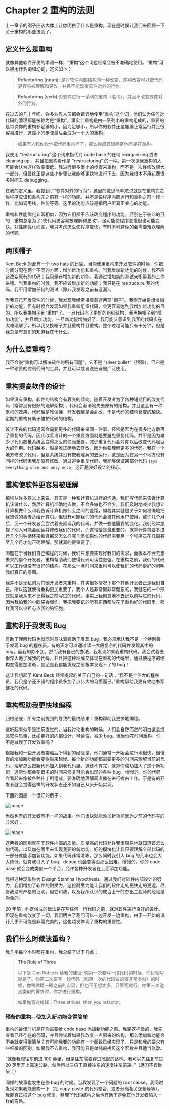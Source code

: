 # Chapter 2 重构的法则


上一章节的例子应该大体上让你明白了什么是重构。现在是时候让我们来回顾一下关于重构的那些法则了。

## 定义什么是重构

就像其他软件开发的术语一样，“重构”这个词也经常会被不准确地使用。“重构”可以被用作名词和动词，定义如下：

> **Refactoring (noun)**: 是对软件内部结构的一种改变，这种改变可以使代码更容易被理解和更改，并且不能改变软件对外的行为。

> **Refactoring (verb)**:对软件进行一系列的重构（名词），并且不改变软件对外的行为。

在过去的几十年间，许多业界人员都会错误地使用“重构”这个词，他们认为任何对代码的清理都能被称为是“重构”。事实上重构是由一系列小的重构组成的，重要的是每次你的重构都足够的小，因为足够小，所以你的软件还是能够正常运行并且很容易进行，这些小的步骤最后会成为一个大的重构，

> 如果有人和你说他把代码重构坏了，那么你应该很确定他不是在重构。

我使用 “restructuring” 这个词来指代对 code base 的任何 reorganizing 或者 cleaning up ，并且把重构看作是 “restructuring” 的一种。第一次见我重构的人可能会认为这样效率很低，我进行很多很小的步骤来重构，而不是一次性修改很大一部分。但最终正是这些小步骤让我能够更快地进行下去，因为我根本不用花费很多时间去 debugging。

在我的定义里，我提到了“软件对外的行为”，这里的意思简单来说就是在重构完之后程序应该和重构完之前有一样的功能。并不是说程序内部运行和重构之前一模一样，比如调用栈，性能等等。这里的功能应该是指用户所真正关心的功能。

重构和性能优化非常相似，因为它们都不应该改变程序的功能。区别在于彼此的目的：重构总是为了“使代码更容易被理解和更改”，这可能使程序变慢但也可能变快。对性能优化而言，我只考虑怎么使程序变快，有时不可避免的会需要难以理解的代码。

## 两顶帽子

Kent Beck 对此有一个 two hats 的比喻。当你使用重构来开发软件的时候，你把时间分配在两个不同的方面：增加新功能和重构。当我增加新功能的时候，我不应该改变原有的代码；我只是在增加新的功能。我通过增加新的测试来衡量我的工作进程。当我重构的时候，我不应该增加新的功能；我只是在 restructure 我的代码。我不用增加任何的测试（除非我发现之前有遗漏）。

当我自己开发软件的时候，我发现我经常换着戴这两顶“帽子”。我刚开始是想增加新的功能，但有时候会发现如果我重新组织代码，会更容易达到我增加新功能的目的。所以我换帽子到“重构”了。一旦代码有了更好的组织结构，我再换帽子到“增加功能”，并且增加功能。一旦新功能增加好了，我可能又意识到我写的代码实在太难理解了，所以我又换帽子并且重构并且重构。整个过程可能只有十分钟，但是我总是有意识的知道我在干什么。

## 为什么要重构？

我不会说“重构可以解决软件的所有问题”，它不是 “silver bullet”（银弹）。但它是一种珍贵的控制代码的工具，并且可以或者说应该被广泛使用。

## 重构提高软件的设计

如果没有重构，软件的结构会有衰变的倾向。随着开发者为了各种短期目的改变代码（常常没有很好的理解架构），代码会渐渐地失去原有的结构，并且这会有一种累积的效果，代码越是难读懂，开发者越是会乱改，于是代码的结构衰变的越快。定期的重构有助于维护代码的结构。

设计不良的代码通常会需要更多的代码来做同一件事，经常是因为在很多地方散落了重复的代码。因此改善设计的一个重要方面就是要避免重复代码。并不是因为减少了代码数量系统会变得那么的快而重要，减少重复代码会对你以后改变代码起巨大的作用。代码越多，越是难正确地去修改，因为你要理解更多的代码。我在一个地方修改了代码，但是系统并没有按我理解的去运行，这是因为在另一个地方也有同样的代码但我却没有修改。通过避免重复代码，我能够保证某部分代码 `says everything once and only once`，这正是良好设计的核心。

## 重构使软件更容易被理解

编程从许多意义上来说，其实是一种和计算机进行的沟通。我们写代码来告诉计算机该做什么，然后计算机准确地去做，不会多做也不会少。我们及时地减少我想让计算机做什么和我告诉计算机做什么之间的差距，编程其实就是关于如何准确地把我想做的事传达给计算机。但很有可能我们的代码会被其他用户使用，或许几个月后，另一个开发者会尝试着去阅读我的代码，并做一些他需要的变化。我们经常忽视了别人可能会阅读并修改我们的代码，而这恰恰是最重要的。就算计算机要多进行几个时钟循环来编译那又怎么样呢？但如果你的代码需要另一个程序员花几周甚至几个月才能正确理解，那就真的很重要了。

问题在于当我们自己编程的时候，我们只想要实现好我们的需求，而根本不会去想未来的那个开发者。重构帮助我们使得代码可读性更强。在重构之前，我们的代码可以工作但没有很好的结构。花那么一点时间来重构可以使我们的代码更好的阐明我们真正的意图。

我并不是无私的为其他开发者来重构，其实很多情况下那个其他开发者正是我们自己。所以这就使得重构更加重要了。我个人是非常懒非常健忘的，我健忘的一个形式就是我从来不记得我之前写过的代码。事实上我刻意地不去记以前写过的代码，因为我怕我的小脑袋会爆炸。我把我要记的所有东西都放在了重构好的代码里，那样我可以少担心点我的脑细胞。

## 重构利于我发现 Bug

有助于理解代码也就同时意味着有助于发现 bug。我必须承认我不是一个特别善于发现 bug 的程序员。有的天才可以通过读一大段复杂的代码并发现其中的 bug，而我却办不到。然而我有自己的办法，我发现如果我重构代码，我会试着去很深入地了解我的代码，并且把这种理解又体现在重构的代码里。通过使程序的结构变得更加清晰，甚至是我都能发现之前根本发现不了的 bug！

这让我想起了 Kent Beck 经常提起的关于自己的一句话：“我不是个伟大的程序员，我只是个还不错的程序员多加了点伟大的习惯而已。”重构帮助我更有效地书写健壮的代码。

## 重构帮助我更快地编程

归根结底，所有之前提到的导致的最终结果：重构帮助我更快地编程。

这听起来似乎是违反直觉的。当我讨论重构的时候，人们会自然而然的明白这会提高软件质量，比如更好的内部设计，可读性，减少 bug。但当你花时间重构，你不是减慢了开发效率吗？

根据我和一些开发者接触后所得到的经验是，他们通常一开始会进行地很快，但慢慢的增加新功能会变得越来越慢。每个新的功能都需要更多的时间来理解当前的代码，理解怎么把新代码加入到老代码里。这还不算完，就算你成功加入了这个新功能，通常你都会花很多的时间来修复可能会出现的各种 bug。慢慢的，你的代码会看起来像被各种补丁所组成，要准确地理解简直像在进行考古工作。于是有的开发者就会觉得这样的开发状态还不如自己从头开始实现。

下面的图是一个很好的例子：

![image](https://github.com/byelaney/Refactoring-improving-the-design-of-existing-code/blob/master/chapter-2/img/p0049_01.jpg)

当然也有的开发者有不一样的故事。他们很快就能添加新功能因为之前的代码写的非常好：

![image](https://github.com/byelaney/Refactoring-improving-the-design-of-existing-code/blob/master/chapter-2/img/p0049_02.jpg)

这两者的区别就在于软件内部的质量。质量高的代码允许我很容易地就知道该怎么加代码，以及加在哪里来实现我要的新功能。好的模块化让我只要理解全部代码的一部分就能添加新功能。如果代码非常清晰，那么同时我引入 bug 的几率也会大大降低，就算我引入了 bug，debug 也会变得没那么困难。慢慢的，你的 code base 就会变成类似一个平台，允许各种开发者在上面添加功能。

我把这种现象称为 Design Stamina Hypothesis。通过我们对软件内部设计的努力，我们增加了软件的耐受力，这份耐受力能让我们的软件走的更快走的更远。尽管我没有严格的证明，但它和我，以及我所认识的成百上千的杰出工程师的经验是吻合的。

20 年前，约定俗成的做法是在写任何一行代码之前，就对软件进行良好的设计。但现在重构改变了一切，我们明白了我们可以一边开发一边重构，由于一开始的设计几乎不可能是非常完美的，这也越发体现了重构的重要性。

## 我们什么时候该重构？

我几乎每个小时都在重构，我总结了以下几点：

> **The Rule of Three**
>
> 以下是 Don Roberts 给我的建议: 你第一次要写一段代码的时候，你只管写就是了。你第二次要写一段代码（和第一次的代码做的事非常类似）的时候，你稍微瞟一眼之前的实现，但也不用想太多，只管写就行。你第三次碰到类似的需求时，你才进行重构。
>
> 如果你喜欢棒球：Three strikes, then you refactor。

### 预备的重构--使加入新功能变得简单

重构的最佳时机是在你需要给 code base 添加新功能之前。我是这样做的，我先查看已经存在的代码，并且尝试着如果我改变一点原来的结构，那么添加新功能会不会就变得很简单？有可能我要的功能有一个函数已经实现了，只是和我的要求有些细微的区别。如果我不去重构，我可能只是单纯的拷贝这个函数并且适当修改。

“就像我想往东前进 100 英里，但是往东需要穿过茂密的丛林。我可以先往北前进 20 英里开上高速公路，然后再以三倍于直接往东的速度往东前进。”（磨刀不误砍柴工）

同样的故事也发生在修 bug 的时候。当我发现了一个问题的 root cause，我同时发现如果我能重构一下（把 copy-paste 的代码整合，或者分离相关逻辑等等），我能真正把这个 bug 修复，整理了代码结构之后也有助于避免其他开发者陷入一样的弯路。
